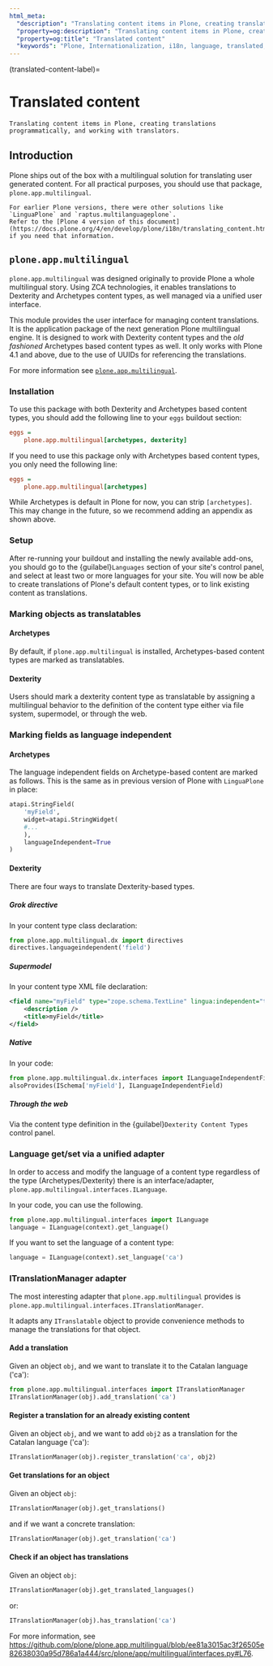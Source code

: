 ```yaml
---
html_meta:
  "description": "Translating content items in Plone, creating translations programmatically, and working with translators."
  "property=og:description": "Translating content items in Plone, creating translations programmatically, and working with translators."
  "property=og:title": "Translated content"
  "keywords": "Plone, Internationalization, i18n, language, translated, content, localization"
---
```


(translated-content-label)=

# Translated content

```{admonition} Description
Translating content items in Plone, creating translations programmatically, and working with translators.
```


## Introduction

Plone ships out of the box with a multilingual solution for translating user generated content.
For all practical purposes, you should use that package, `plone.app.multilingual`.

```{note}
For earlier Plone versions, there were other solutions like `LinguaPlone` and `raptus.multilanguageplone`.
Refer to the [Plone 4 version of this document](https://docs.plone.org/4/en/develop/plone/i18n/translating_content.html) if you need that information.
```


## `plone.app.multilingual`

`plone.app.multilingual` was designed originally to provide Plone a whole multilingual story.
Using ZCA technologies, it enables translations to Dexterity and Archetypes content types, as well managed via a unified user interface.

This module provides the user interface for managing content translations.
It is the application package of the next generation Plone multilingual engine.
It is designed to work with Dexterity content types and the *old fashioned* Archetypes based content types as well.
It only works with Plone 4.1 and above, due to the use of UUIDs for referencing the translations.

For more information see [`plone.app.multilingual`](https://github.com/plone/plone.app.multilingual).


### Installation

To use this package with both Dexterity and Archetypes based content types, you should add the following line to your `eggs` buildout section:

```cfg
eggs =
    plone.app.multilingual[archetypes, dexterity]
```

If you need to use this package only with Archetypes based content types, you only need the following line:

```cfg
eggs =
    plone.app.multilingual[archetypes]
```

While Archetypes is default in Plone for now, you can strip `[archetypes]`.
This may change in the future, so we recommend adding an appendix as shown above.


### Setup

After re-running your buildout and installing the newly available add-ons, you should go to the {guilabel}`Languages` section of your site's control panel, and select at least two or more languages for your site.
You will now be able to create translations of Plone's default content types, or to link existing content as translations.


### Marking objects as translatables


#### Archetypes

By default, if `plone.app.multilingual` is installed, Archetypes-based content types are marked as translatables.


#### Dexterity

Users should mark a dexterity content type as translatable by assigning a multilingual behavior to the definition of the content type either via file system, supermodel, or through the web.


### Marking fields as language independent


#### Archetypes

The language independent fields on Archetype-based content are marked as follows.
This is the same as in previous version of Plone with `LinguaPlone` in place:

```python
atapi.StringField(
    'myField',
    widget=atapi.StringWidget(
    #...
    ),
    languageIndependent=True
)
```

#### Dexterity

There are four ways to translate Dexterity-based types.


##### Grok directive

In your content type class declaration:

```python
from plone.app.multilingual.dx import directives
directives.languageindependent('field')
```


##### Supermodel

In your content type XML file declaration:

```xml
<field name="myField" type="zope.schema.TextLine" lingua:independent="true">
    <description />
    <title>myField</title>
</field>
```


##### Native

In your code:

```python
from plone.app.multilingual.dx.interfaces import ILanguageIndependentField
alsoProvides(ISchema['myField'], ILanguageIndependentField)
```


##### Through the web

Via the content type definition in the {guilabel}`Dexterity Content Types` control panel.


### Language get/set via a unified adapter

In order to access and modify the language of a content type regardless of the type (Archetypes/Dexterity) there is an interface/adapter, `plone.app.multilingual.interfaces.ILanguage`.

In your code, you can use the following.

```python
from plone.app.multilingual.interfaces import ILanguage
language = ILanguage(context).get_language()
```

If you want to set the language of a content type:

```python
language = ILanguage(context).set_language('ca')
```


### ITranslationManager adapter

The most interesting adapter that `plone.app.multilingual` provides is `plone.app.multilingual.interfaces.ITranslationManager`.

It adapts any `ITranslatable` object to provide convenience methods to manage the translations for that object.


#### Add a translation

Given an object `obj`, and we want to translate it to the Catalan language ('ca'):

```python
from plone.app.multilingual.interfaces import ITranslationManager
ITranslationManager(obj).add_translation('ca')
```


#### Register a translation for an already existing content

Given an object `obj`, and we want to add `obj2` as a translation for the Catalan language ('ca'):

```python
ITranslationManager(obj).register_translation('ca', obj2)
```


#### Get translations for an object

Given an object `obj`:

```python
ITranslationManager(obj).get_translations()
```

and if we want a concrete translation:

```python
ITranslationManager(obj).get_translation('ca')
```


#### Check if an object has translations

Given an object `obj`:

```python
ITranslationManager(obj).get_translated_languages()
```

or:

```python
ITranslationManager(obj).has_translation('ca')
```

For more information, see https://github.com/plone/plone.app.multilingual/blob/ee81a3015ac3f26505e82638030a95d786a1a444/src/plone/app/multilingual/interfaces.py#L76.

